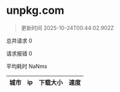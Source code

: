 
  # unpkg.com

  > 更新时间 2025-10-24T00:44:02.902Z
  
  总共请求 0

  请求报错 0

  平均耗时 NaNms

|城市|ip|下载大小|速度|
|-----|----------|---|---|

  
